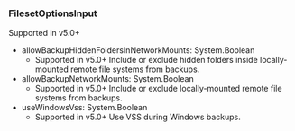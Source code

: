 ### FilesetOptionsInput
Supported in v5.0+

- allowBackupHiddenFoldersInNetworkMounts: System.Boolean
  - Supported in v5.0+
Include or exclude hidden folders inside locally-mounted remote file systems from backups.
- allowBackupNetworkMounts: System.Boolean
  - Supported in v5.0+
Include or exclude locally-mounted remote file systems from backups.
- useWindowsVss: System.Boolean
  - Supported in v5.0+
Use VSS during Windows backups.
